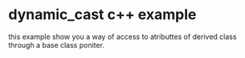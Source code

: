 # dynamic_cast c++ example

this example show you a way of access to atributtes of derived class through a base class poniter.
